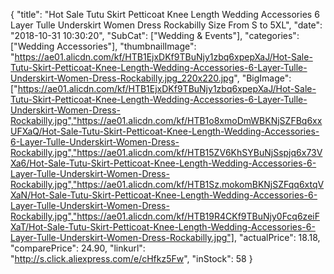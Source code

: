 {
	"title": "Hot Sale Tutu Skirt Petticoat Knee Length Wedding Accessories 6 Layer Tulle Underskirt Women Dress Rockabilly Size From S to 5XL",
	"date": "2018-10-31 10:30:20",
	"SubCat": ["Wedding & Events"],
	"categories": ["Wedding Accessories"],
	"thumbnailImage": "https://ae01.alicdn.com/kf/HTB1EjxDKf9TBuNjy1zbq6xpepXaJ/Hot-Sale-Tutu-Skirt-Petticoat-Knee-Length-Wedding-Accessories-6-Layer-Tulle-Underskirt-Women-Dress-Rockabilly.jpg_220x220.jpg",
	"BigImage": ["https://ae01.alicdn.com/kf/HTB1EjxDKf9TBuNjy1zbq6xpepXaJ/Hot-Sale-Tutu-Skirt-Petticoat-Knee-Length-Wedding-Accessories-6-Layer-Tulle-Underskirt-Women-Dress-Rockabilly.jpg","https://ae01.alicdn.com/kf/HTB1o8xmoDmWBKNjSZFBq6xxUFXaQ/Hot-Sale-Tutu-Skirt-Petticoat-Knee-Length-Wedding-Accessories-6-Layer-Tulle-Underskirt-Women-Dress-Rockabilly.jpg","https://ae01.alicdn.com/kf/HTB15ZV6KhSYBuNjSspjq6x73VXa6/Hot-Sale-Tutu-Skirt-Petticoat-Knee-Length-Wedding-Accessories-6-Layer-Tulle-Underskirt-Women-Dress-Rockabilly.jpg","https://ae01.alicdn.com/kf/HTB1Sz.mokomBKNjSZFqq6xtqVXaN/Hot-Sale-Tutu-Skirt-Petticoat-Knee-Length-Wedding-Accessories-6-Layer-Tulle-Underskirt-Women-Dress-Rockabilly.jpg","https://ae01.alicdn.com/kf/HTB19R4CKf9TBuNjy0Fcq6zeiFXaT/Hot-Sale-Tutu-Skirt-Petticoat-Knee-Length-Wedding-Accessories-6-Layer-Tulle-Underskirt-Women-Dress-Rockabilly.jpg"],
	"actualPrice": 18.18,
	"comparePrice": 24.90,
	"linkurl": "http://s.click.aliexpress.com/e/cHfkz5Fw",
	"inStock": 58
}
